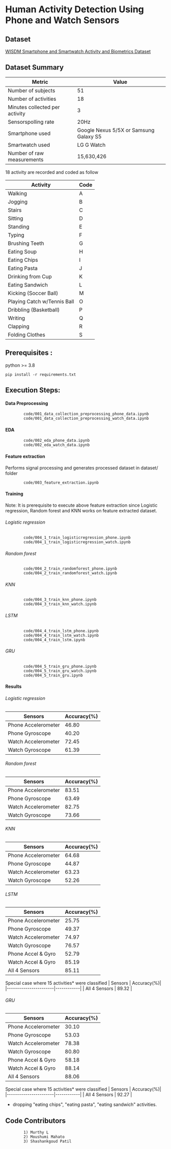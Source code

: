 # Human Activity Detection Using Phone and Watch Sensors
## Dataset
[WISDM Smartphone and Smartwatch Activity and Biometrics Dataset](https://archive.ics.uci.edu/dataset/507/wisdm+smartphone+and+smartwatch+activity+and+biometrics+dataset)

## Dataset Summary
| Metric                         | Value                                  |
|--------------------------------|----------------------------------------|
| Number of subjects             | 51                                     |
| Number of activities           | 18                                     |
| Minutes collected per activity | 3                                      |
| Sensorspolling rate            | 20Hz                                   |
| Smartphone used                | Google Nexus 5/5X or Samsung Galaxy S5 |
| Smartwatch used                | LG G Watch                             |
| Number of raw measurements     | 15,630,426                             |

18 activity are recorded and coded as follow

| Activity                   | Code |
|----------------------------|------|
| Walking                    | A    |
| Jogging                    | B    |
| Stairs                     | C    |
| Sitting                    | D    |
| Standing                   | E    |
| Typing                     | F    |
| Brushing Teeth             | G    |
| Eating Soup                | H    |
| Eating Chips               | I    |
| Eating Pasta               | J    |
| Drinking from Cup          | K    |
| Eating Sandwich            | L    |
| Kicking (Soccer Ball)      | M    |
| Playing Catch w/Tennis Ball| O    |
| Dribbling (Basketball)     | P    |
| Writing                    | Q    |
| Clapping                   | R    |
| Folding Clothes            | S    |

## Prerequisites :
python >= 3.8

    pip install -r requirements.txt

## Execution Steps:

#### Data Preprocessing
            code/001_data_collection_preprocessing_phone_data.ipynb
            code/001_data_collection_preprocessing_watch_data.ipynb
#### EDA
            code/002_eda_phone_data.ipynb
            code/002_eda_watch_data.ipynb
#### Feature extraction
Performs signal processing and generates processed dataset in dataset/ folder

            code/003_feature_extraction.ipynb

#### Training
Note: It is prerequisite to execute above feature extraction since Logistic regression, Random forest and KNN works on feature extracted dataset.

###### Logistic regression
            code/004_1_train_logisticregression_phone.ipynb
            code/004_1_train_logisticregression_watch.ipynb

###### Random forest
            code/004_2_train_randomforest_phone.ipynb
            code/004_2_train_randomforest_watch.ipynb

###### KNN
            code/004_3_train_knn_phone.ipynb
            code/004_3_train_knn_watch.ipynb



###### LSTM
            code/004_4_train_lstm_phone.ipynb
            code/004_4_train_lstm_watch.ipynb
            code/004_4_train_lstm.ipynb
###### GRU
            code/004_5_train_gru_phone.ipynb
            code/004_5_train_gru_watch.ipynb
            code/004_5_train_gru.ipynb
#### Results


###### Logistic regression
| Sensors               | Accuracy(%)|
|-----------------------|------------|
| Phone Accelerometer   |  46.80     | 
| Phone Gyroscope       |  40.20     |
| Watch Accelerometer   |  72.45     |
| Watch Gyroscope       |  61.39     |

###### Random forest
| Sensors               | Accuracy(%)|
|-----------------------|------------|
| Phone Accelerometer   |  83.51     | 
| Phone Gyroscope       |  63.49     |
| Watch Accelerometer   |  82.75     |
| Watch Gyroscope       |  73.66     |

###### KNN
| Sensors               | Accuracy(%)|
|-----------------------|------------|
| Phone Accelerometer   |  64.68     | 
| Phone Gyroscope       |  44.87     |
| Watch Accelerometer   |  63.23     |
| Watch Gyroscope       |  52.26     |



###### LSTM
| Sensors               | Accuracy(%)|
|-----------------------|------------|
| Phone Accelerometer   |  25.75     | 
| Phone Gyroscope       |  49.37     |
| Watch Accelerometer   |  74.97     |
| Watch Gyroscope       |  76.57     |
| Phone Accel & Gyro    |  52.79     |
| Watch Accel & Gyro    |  85.19     |
| All 4 Sensors         |  85.11     |

Special case where 15 activities* were classified
| Sensors               | Accuracy(%)|
|-----------------------|------------|
| All 4 Sensors         |  89.32     |

###### GRU
| Sensors               | Accuracy(%)|
|-----------------------|------------|
| Phone Accelerometer   |  30.10     | 
| Phone Gyroscope       |  53.03     |
| Watch Accelerometer   |  78.38     |
| Watch Gyroscope       |  80.80     |
| Phone Accel & Gyro    |  58.18     |
| Watch Accel & Gyro    |  88.14     |
| All 4 Sensors         |  88.06     |

Special case where 15 activities* were classified
| Sensors               | Accuracy(%)|
|-----------------------|------------|
| All 4 Sensors         |  92.27     |

* dropping "eating chips", "eating pasta", "eating sandwich" activities.

## Code Contributors 
            1) Murthy L
            2) Moushumi Mahato
            3) Shashankgoud Patil

